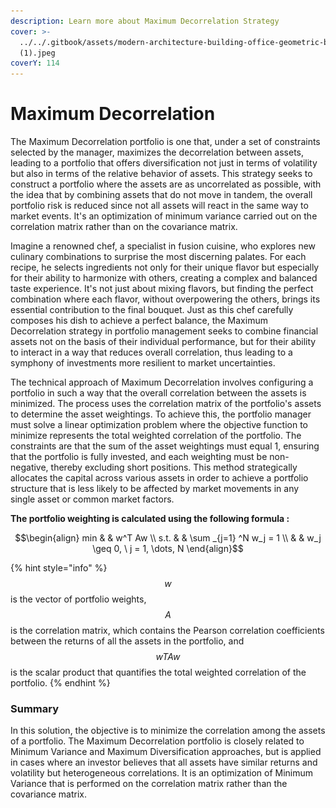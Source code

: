 ```yaml
---
description: Learn more about Maximum Decorrelation Strategy
cover: >-
  ../../.gitbook/assets/modern-architecture-building-office-geometric-blue-2560x1440-6640
  (1).jpeg
coverY: 114
---
```


# Maximum Decorrelation

The Maximum Decorrelation portfolio is one that, under a set of constraints selected by the manager, maximizes the decorrelation between assets, leading to a portfolio that offers diversification not just in terms of volatility but also in terms of the relative behavior of assets. This strategy seeks to construct a portfolio where the assets are as uncorrelated as possible, with the idea that by combining assets that do not move in tandem, the overall portfolio risk is reduced since not all assets will react in the same way to market events. It's an optimization of minimum variance carried out on the correlation matrix rather than on the covariance matrix.

Imagine a renowned chef, a specialist in fusion cuisine, who explores new culinary combinations to surprise the most discerning palates. For each recipe, he selects ingredients not only for their unique flavor but especially for their ability to harmonize with others, creating a complex and balanced taste experience. It's not just about mixing flavors, but finding the perfect combination where each flavor, without overpowering the others, brings its essential contribution to the final bouquet. Just as this chef carefully composes his dish to achieve a perfect balance, the Maximum Decorrelation strategy in portfolio management seeks to combine financial assets not on the basis of their individual performance, but for their ability to interact in a way that reduces overall correlation, thus leading to a symphony of investments more resilient to market uncertainties.

The technical approach of Maximum Decorrelation involves configuring a portfolio in such a way that the overall correlation between the assets is minimized. The process uses the correlation matrix of the portfolio's assets to determine the asset weightings. To achieve this, the portfolio manager must solve a linear optimization problem where the objective function to minimize represents the total weighted correlation of the portfolio. The constraints are that the sum of the asset weightings must equal 1, ensuring that the portfolio is fully invested, and each weighting must be non-negative, thereby excluding short positions. This method strategically allocates the capital across various assets in order to achieve a portfolio structure that is less likely to be affected by market movements in any single asset or common market factors.

**The portfolio weighting is calculated using the following formula :**&#x20;

$$\begin{align}         min  & & w^T Aw \\         s.t. & & \sum _{j=1} ^N w_j = 1 \\              & & w_j \geq 0, \ j = 1, \dots, N     \end{align}$$

{% hint style="info" %}
$$w$$ is the vector of portfolio weights, $$A$$ is the correlation matrix, which contains the Pearson correlation coefficients between the returns of all the assets in the portfolio, and $$wTAw$$ is the scalar product that quantifies the total weighted correlation of the portfolio.
{% endhint %}

### **Summary**&#x20;

In this solution, the objective is to minimize the correlation among the assets of a portfolio. The Maximum Decorrelation portfolio is closely related to Minimum Variance and Maximum Diversification approaches, but is applied in cases where an investor believes that all assets have similar returns and volatility but heterogeneous correlations. It is an optimization of Minimum Variance that is performed on the correlation matrix rather than the covariance matrix.&#x20;

<figure><img src="../../.gitbook/assets/Capture d’écran 2023-11-04 à 16.02.37.png" alt=""><figcaption></figcaption></figure>
